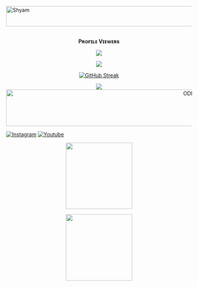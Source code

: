 <img src="https://readme-typing-svg.herokuapp.com?font=Kaushan+Script&size=60&duration=5000&color=447FF7&background=FFFFFF00&center=true&vCenter=true&width=650&height=55&lines=Hey!+It's+Shyam+%F0%9F%91%8B%F0%9F%8F%BB;I+am+a+Iti+Student+🧑🏻‍🔧+;I+am+from+India+%F0%9F%87%AE%F0%9F%87%B3;I+am+a+small;Youtuber+🕵️;Please+Support;Subscribe+;Thanks+🙏;+;" alt="Shyam" width="650" height="55">
<div align="center">
<br><p align="center"><b>Pʀᴏғɪʟᴇ Vɪᴇᴡᴇʀs</b></p>  
<p align="center"><img align="center" src="https://profile-counter.glitch.me/{itzmrshyam}/count.svg"/></p>
<img src="https://github-stats-alpha.vercel.app/api/?username=itzmrshyam&cc=000&tc=00ff00&ic=fff000&bc=fff" align="center">

[![GitHub Streak](https://github-readme-streak-stats.herokuapp.com/?user=itzmrshyam&theme=highcontrast)](https://github.com/itzmrshyam/github-readme-streak-stats)
</div>
<p align="center">
<a href="https://github.com/itzmrshyam">
    <img src="https://activity-graph.herokuapp.com/graph?username=itzmrshyam&theme=react-dark" />
  </a>
<img src="https://readme-typing-svg.herokuapp.com?font=Kaushan+Script&size=77&duration=1900&color=447FF7&background=FFFFFF00&center=true&vCenter=true&width=650&height=55&lines=Hey!+I+am+Shyam+%F0%9F%91%8B%F0%9F%8F%BB;I+am+from+India+%F0%9F%87%AE%F0%9F%87%B3;Any+problem+to;or;+more+update+to+;join+telegram;Thank+you+🙏;;;;" alt="ODISHA" width="999" height="99">
<p align="center">

[![Instagram](https://img.shields.io/badge/Instagram-%27E4405F.svg?logo=Instagram&logoColor=white)](https://www.instagram.com/it_zmrshyam)
[![Youtube](https://img.shields.io/badge/Youtube-%23E4405F.svg?logo=Youtube&logoColor=white)](https://youtube.com/channel/UCfk2wS7vZYzLR_Pk1eIb2yw)<p align="center">
<a href="https://telegram.me/m_s_p_o_123">
<img src="https://img.shields.io/badge/🇹 🇪 🇱 🇪 🇬 🇷 🇦 🇲-black?logo=telegram" width="180">
<p align="center">
<a href="https://youtube.com/channel/UCfk2wS7vZYzLR_Pk1eIb2yw">
  <img src="https://img.shields.io/badge/Subscribe-black?logo=youtube" width="180">
<p align="center">

<p align="center">
